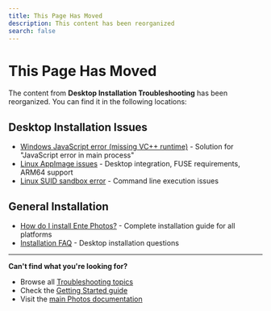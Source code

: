 ```yaml
---
title: This Page Has Moved
description: This content has been reorganized
search: false
---
```


# This Page Has Moved

The content from **Desktop Installation Troubleshooting** has been reorganized. You can find it in the following locations:

## Desktop Installation Issues

- [Windows JavaScript error (missing VC++ runtime)](/photos/faq/troubleshooting#windows-vc) - Solution for "JavaScript error in main process"
- [Linux AppImage issues](/photos/faq/troubleshooting#appimage-integration) - Desktop integration, FUSE requirements, ARM64 support
- [Linux SUID sandbox error](/photos/faq/troubleshooting#linux-suid) - Command line execution issues

## General Installation

- [How do I install Ente Photos?](/photos/getting-started/installation) - Complete installation guide for all platforms
- [Installation FAQ](/photos/faq/account-creation#install-desktop) - Desktop installation questions

---

**Can't find what you're looking for?**

- Browse all [Troubleshooting topics](/photos/faq/troubleshooting)
- Check the [Getting Started guide](/photos/getting-started/)
- Visit the [main Photos documentation](/photos/)
